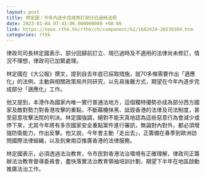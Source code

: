 ```yaml
---
layout: post
title: 林定國：今年內逐步完成修訂部分已過時法例
date: 2023-01-04 07:41:06.000000000 +08:00
link: https://news.rthk.hk/rthk/ch/component/k2/1682424-20230104.htm
categories: rthk
---
```


律政司司長林定國表示，部分回歸前訂立、現已過時及不適用的法律尚未修訂，情況不理想，律政司已加緊處理。

林定國在《大公報》撰文，提到自去年底已採取措施，就70多條需要作出「適應化」的法例，主動與相關政策局共同研究，以先易後難方式，期望在今年內逐步完成部分「適應化」工作。

他又提到，本港作為國家內唯一實行普通法地方，這個獨特優勢亦成為部分西方國家及敵對勢力對香港攻擊的重點，不斷藉機抹黑、詆毀香港的法律及司法制度，甚至惡意攻擊法院的判決。林定國強調，絕對不能天真地認為這些惡意行為會減少或停下來，尤其今年將有多宗國家安全重點案件進行審訊，無論對內對外，都必須增強防衛能力，作出反擊。他又說，今年會主動「走出去」，正籌備在春季到歐洲訪問國際法律組織，以及到東南亞推廣香港的法律服務。

林定國表示，必須透過法治教育，令市民對香港法治環境有正確理解，律政司正籌辦法治教育督導委員會，盡快落實法治教育領袖培訓計劃，期望下半年在地區啟動推廣法治工作。
